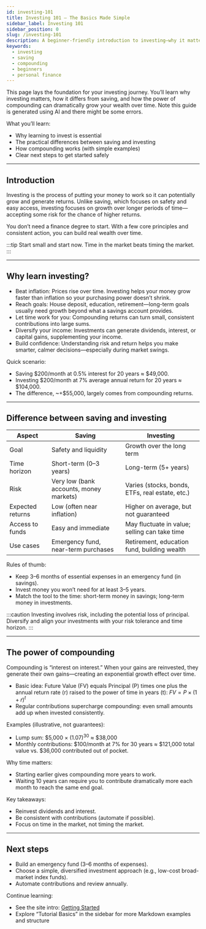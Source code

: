 ```yaml
---
id: investing-101
title: Investing 101 – The Basics Made Simple
sidebar_label: Investing 101
sidebar_position: 0
slug: /investing-101
description: A beginner-friendly introduction to investing—why it matters, how it differs from saving, and how compounding grows your money over time.
keywords:
  - investing
  - saving
  - compounding
  - beginners
  - personal finance
---
```


This page lays the foundation for your investing journey. You’ll learn why investing matters, how it differs from saving, and how the power of compounding can dramatically grow your wealth over time. Note this guide is generated using AI and there might be some errors.

What you’ll learn:
- Why learning to invest is essential
- The practical differences between saving and investing
- How compounding works (with simple examples)
- Clear next steps to get started safely

---

## Introduction

Investing is the process of putting your money to work so it can potentially grow and generate returns. Unlike saving, which focuses on safety and easy access, investing focuses on growth over longer periods of time—accepting some risk for the chance of higher returns.

You don’t need a finance degree to start. With a few core principles and consistent action, you can build real wealth over time.

:::tip
Start small and start now. Time in the market beats timing the market.
:::

---

## Why learn investing?

- Beat inflation: Prices rise over time. Investing helps your money grow faster than inflation so your purchasing power doesn’t shrink.
- Reach goals: House deposit, education, retirement—long-term goals usually need growth beyond what a savings account provides.
- Let time work for you: Compounding returns can turn small, consistent contributions into large sums.
- Diversify your income: Investments can generate dividends, interest, or capital gains, supplementing your income.
- Build confidence: Understanding risk and return helps you make smarter, calmer decisions—especially during market swings.

Quick scenario:
- Saving \$200/month at 0.5% interest for 20 years ≈ \$49,000.
- Investing \$200/month at 7% average annual return for 20 years ≈ \$104,000.
- The difference, ~+\$55,000, largely comes from compounding returns.

---

## Difference between saving and investing

| Aspect           | Saving                                         | Investing                                                   |
|------------------|-----------------------------------------------|-------------------------------------------------------------|
| Goal             | Safety and liquidity                           | Growth over the long term                                  |
| Time horizon     | Short-term (0–3 years)                         | Long-term (5+ years)                                       |
| Risk             | Very low (bank accounts, money markets)        | Varies (stocks, bonds, ETFs, real estate, etc.)            |
| Expected returns | Low (often near inflation)                     | Higher on average, but not guaranteed                       |
| Access to funds  | Easy and immediate                             | May fluctuate in value; selling can take time               |
| Use cases        | Emergency fund, near-term purchases            | Retirement, education fund, building wealth                 |

Rules of thumb:
- Keep 3–6 months of essential expenses in an emergency fund (in savings).
- Invest money you won’t need for at least 3–5 years.
- Match the tool to the time: short-term money in savings; long-term money in investments.

:::caution
Investing involves risk, including the potential loss of principal. Diversify and align your investments with your risk tolerance and time horizon.
:::

---

## The power of compounding

Compounding is “interest on interest.” When your gains are reinvested, they generate their own gains—creating an exponential growth effect over time.

- Basic idea: Future Value (FV) equals Principal (P) times one plus the annual return rate (r) raised to the power of time in years (t): $FV = P \times (1 + r)^{t}$  
- Regular contributions supercharge compounding: even small amounts add up when invested consistently.

Examples (illustrative, not guarantees):
- Lump sum: \$5,000 × $(1.07)^{30}$ ≈ \$38,000
- Monthly contributions: \$100/month at 7% for 30 years ≈ \$121,000 total value vs. \$36,000 contributed out of pocket.

Why time matters:
- Starting earlier gives compounding more years to work.
- Waiting 10 years can require you to contribute dramatically more each month to reach the same end goal.

Key takeaways:
- Reinvest dividends and interest.
- Be consistent with contributions (automate if possible).
- Focus on time in the market, not timing the market.

---

## Next steps

- Build an emergency fund (3–6 months of expenses).
- Choose a simple, diversified investment approach (e.g., low-cost broad-market index funds).
- Automate contributions and review annually.

Continue learning:
- See the site intro: [Getting Started](intro)
- Explore “Tutorial Basics” in the sidebar for more Markdown examples and structure
